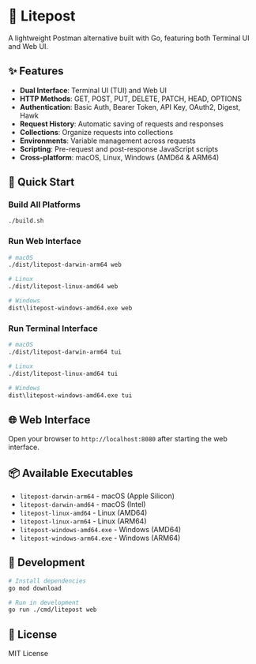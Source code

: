 # 🚀 Litepost

A lightweight Postman alternative built with Go, featuring both Terminal UI and Web UI.

## ✨ Features

- **Dual Interface**: Terminal UI (TUI) and Web UI
- **HTTP Methods**: GET, POST, PUT, DELETE, PATCH, HEAD, OPTIONS
- **Authentication**: Basic Auth, Bearer Token, API Key, OAuth2, Digest, Hawk
- **Request History**: Automatic saving of requests and responses
- **Collections**: Organize requests into collections
- **Environments**: Variable management across requests
- **Scripting**: Pre-request and post-response JavaScript scripts
- **Cross-platform**: macOS, Linux, Windows (AMD64 & ARM64)

## 🚀 Quick Start

### Build All Platforms
```bash
./build.sh
```

### Run Web Interface
```bash
# macOS
./dist/litepost-darwin-arm64 web

# Linux
./dist/litepost-linux-amd64 web

# Windows
dist\litepost-windows-amd64.exe web
```

### Run Terminal Interface
```bash
# macOS
./dist/litepost-darwin-arm64 tui

# Linux
./dist/litepost-linux-amd64 tui

# Windows
dist\litepost-windows-amd64.exe tui
```

## 🌐 Web Interface

Open your browser to `http://localhost:8080` after starting the web interface.

## 📦 Available Executables

- `litepost-darwin-arm64` - macOS (Apple Silicon)
- `litepost-darwin-amd64` - macOS (Intel)
- `litepost-linux-amd64` - Linux (AMD64)
- `litepost-linux-arm64` - Linux (ARM64)
- `litepost-windows-amd64.exe` - Windows (AMD64)
- `litepost-windows-arm64.exe` - Windows (ARM64)

## 🔧 Development

```bash
# Install dependencies
go mod download

# Run in development
go run ./cmd/litepost web
```

## 📝 License

MIT License
